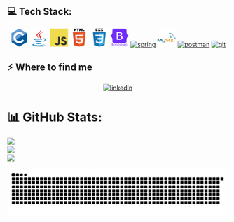 <h2>💻 Tech Stack:</h2>
<p style="text-align: center;">
    <a target="_blank" href="https://raw.githubusercontent.com/devicons/devicon/master/icons/c/c-original.svg" style="display: inline-block;">
        <img src="https://raw.githubusercontent.com/devicons/devicon/master/icons/c/c-original.svg" alt="c" width="42" height="42" />
    </a>
    <a target="_blank" href="https://raw.githubusercontent.com/devicons/devicon/master/icons/java/java-original.svg" style="display: inline-block;">
        <img src="https://raw.githubusercontent.com/devicons/devicon/master/icons/java/java-original.svg" alt="java" width="42" height="42" />
    </a>
    <a target="_blank" href="https://raw.githubusercontent.com/devicons/devicon/master/icons/javascript/javascript-original.svg" style="display: inline-block;">
        <img src="https://raw.githubusercontent.com/devicons/devicon/master/icons/javascript/javascript-original.svg" alt="javascript" width="42" height="42" />
    </a>
    <a target="_blank" href="https://raw.githubusercontent.com/devicons/devicon/master/icons/html5/html5-original-wordmark.svg" style="display: inline-block;">
        <img src="https://raw.githubusercontent.com/devicons/devicon/master/icons/html5/html5-original-wordmark.svg" alt="html5" width="42" height="42" />
    </a>
    <a target="_blank" href="https://raw.githubusercontent.com/devicons/devicon/master/icons/css3/css3-original-wordmark.svg" style="display: inline-block;">
        <img src="https://raw.githubusercontent.com/devicons/devicon/master/icons/css3/css3-original-wordmark.svg" alt="css3" width="42" height="42" />
    </a>
    <a target="_blank" href="https://raw.githubusercontent.com/devicons/devicon/master/icons/bootstrap/bootstrap-plain-wordmark.svg" style="display: inline-block;">
        <img src="https://raw.githubusercontent.com/devicons/devicon/master/icons/bootstrap/bootstrap-plain-wordmark.svg" alt="bootstrap" width="42" height="42" />
    </a>
    <a target="_blank" href="https://www.vectorlogo.zone/logos/springio/springio-icon.svg" style="display: inline-block;">
        <img src="https://www.vectorlogo.zone/logos/springio/springio-icon.svg" alt="spring" width="42" height="42" />
    </a>
    <a target="_blank" href="https://raw.githubusercontent.com/devicons/devicon/master/icons/mysql/mysql-original-wordmark.svg" style="display: inline-block;">
        <img src="https://raw.githubusercontent.com/devicons/devicon/master/icons/mysql/mysql-original-wordmark.svg" alt="mysql" width="42" height="42" />
    </a>
    <a target="_blank" href="https://www.vectorlogo.zone/logos/getpostman/getpostman-icon.svg" style="display: inline-block;">
        <img src="https://www.vectorlogo.zone/logos/getpostman/getpostman-icon.svg" alt="postman" width="42" height="42" />
    </a>
    <a target="_blank" href="https://www.vectorlogo.zone/logos/git-scm/git-scm-icon.svg" style="display: inline-block;">
        <img src="https://www.vectorlogo.zone/logos/git-scm/git-scm-icon.svg" alt="git" width="42" height="42" />
    </a>
</p>

<h2>⚡️ Where to find me</h2>
<div style="text-align: center; margin-top: 10px;">
    <a target="_blank" href="https://www.linkedin.com/in/aleksandar-gadzhinski">
        <img src="https://img.shields.io/badge/linkedin-logo?style=for-the-badge&logo=linkedin&logoColor=white&color=%230a77b6" alt="linkedin" />
    </a>
</div>


# 📊 GitHub Stats:
![](https://github-readme-stats.vercel.app/api?username=AlexGadjinski&theme=dark&hide_border=false&include_all_commits=false&count_private=false)<br/>
![](https://nirzak-streak-stats.vercel.app/?user=AlexGadjinski&theme=dark&hide_border=false)<br/>
![](https://github-readme-stats.vercel.app/api/top-langs/?username=AlexGadjinski&theme=dark&hide_border=false&include_all_commits=false&count_private=false&layout=compact)

<picture>
  <source media="(prefers-color-scheme: dark)" srcset="https://raw.githubusercontent.com/AlexGadjinski/AlexGadjinski/output/github-snake-dark.svg" />
  <source media="(prefers-color-scheme: light)" srcset="https://raw.githubusercontent.com/AlexGadjinski/AlexGadjinski/output/github-snake.svg" />
  <img alt="github-snake" src="https://raw.githubusercontent.com/AlexGadjinski/AlexGadjinski/output/github-snake.svg" />
</picture>
